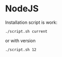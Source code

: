 # NodeJS


Installation script is work:

    ./script.sh current

or with version

    ./script.sh 12
